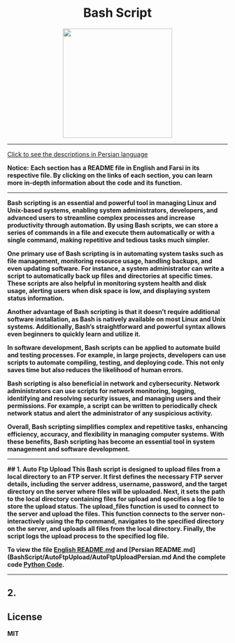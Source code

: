 <div align="center">

# Bash Script
<img src="https://cloud.githubusercontent.com/assets/2059754/24601246/753a7f36-1858-11e7-9d6b-7a0e64fb27f7.png" height="250px" width="250px">

</div>
<hr>

[Click to see the descriptions in Persian language](Persian.md)

<b>Notice:</b> <b>Each section has a README file in English and Farsi in its respective file. By clicking on the links of each section, you can learn more in-depth information about the code and its function.
<hr>

Bash scripting is an essential and powerful tool in managing Linux and Unix-based systems, enabling system administrators, developers, and advanced users to streamline complex processes and increase productivity through automation. By using Bash scripts, we can store a series of commands in a file and execute them automatically or with a single command, making repetitive and tedious tasks much simpler.

One primary use of Bash scripting is in automating system tasks such as file management, monitoring resource usage, handling backups, and even updating software. For instance, a system administrator can write a script to automatically back up files and directories at specific times. These scripts are also helpful in monitoring system health and disk usage, alerting users when disk space is low, and displaying system status information.

Another advantage of Bash scripting is that it doesn’t require additional software installation, as Bash is natively available on most Linux and Unix systems. Additionally, Bash’s straightforward and powerful syntax allows even beginners to quickly learn and utilize it.

In software development, Bash scripts can be applied to automate build and testing processes. For example, in large projects, developers can use scripts to automate compiling, testing, and deploying code. This not only saves time but also reduces the likelihood of human errors.

Bash scripting is also beneficial in network and cybersecurity. Network administrators can use scripts for network monitoring, logging, identifying and resolving security issues, and managing users and their permissions. For example, a script can be written to periodically check network status and alert the administrator of any suspicious activity.

Overall, Bash scripting simplifies complex and repetitive tasks, enhancing efficiency, accuracy, and flexibility in managing computer systems. With these benefits, Bash scripting has become an essential tool in system management and software development.

<hr>
## 1. Auto Ftp Upload
This Bash script is designed to upload files from a local directory to an FTP server. It first defines the necessary FTP server details, including the server address, username, password, and the target directory on the server where files will be uploaded. Next, it sets the path to the local directory containing files for upload and specifies a log file to store the upload status. The upload_files function is used to connect to the server and upload the files. This function connects to the server non-interactively using the ftp command, navigates to the specified directory on the server, and uploads all files from the local directory. Finally, the script logs the upload process to the specified log file.

To view the file <b>[English README.md](BashScript/AutoFtpUpload/AutoFtpUploadEnglish.md)</b> and <b>[Persian README.md](BashScript/AutoFtpUpload/AutoFtpUploadPersian.md</b> And the complete code <b>[Python Code](BashScript/AutoFtpUpload/AutoFtpUploadEnglish.py)</b>.
<hr>

## 2. 

## License

MIT

